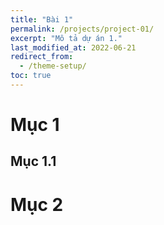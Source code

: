 ```yaml
---
title: "Bài 1"
permalink: /projects/project-01/
excerpt: "Mô tả dự án 1."
last_modified_at: 2022-06-21
redirect_from:
  - /theme-setup/
toc: true
---
```


# Mục 1

## Mục 1.1

# Mục 2